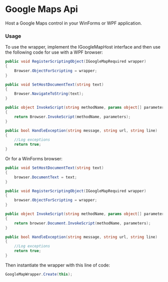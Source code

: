 # Google Maps Api
Host a Google Maps control in your WinForms or WPF application.

### Usage ###

To use the wrapper, implement the IGoogleMapHost interface and then use the following code for use with a WPF browser:

```C#
public void RegisterScriptingObject(IGoogleMapRequired wrapper)
{
    Browser.ObjectForScripting = wrapper;
}

public void SetHostDocumentText(string text)
{
    Browser.NavigateToString(text);
}

public object InvokeScript(string methodName, params object[] parameters)
{
    return Browser.InvokeScript(methodName, parameters);
}

public bool HandleException(string message, string url, string line)
{
    //Log exceptions
    return true;
}
```

Or for a WinForms browser:

```C#
public void SetHostDocumentText(string text)
{
    browser.DocumentText = text;
}

public void RegisterScriptingObject(IGoogleMapRequired wrapper)
{
    browser.ObjectForScripting = wrapper;
}

public object InvokeScript(string methodName, params object[] parameters)
{
    return browser.Document.InvokeScript(methodName, parameters);
}

public bool HandleException(string message, string url, string line)
{
    //Log exceptions
    return true;
}
```

Then instantiate the wrapper with this line of code:

```C#
GoogleMapWrapper.Create(this);
```
